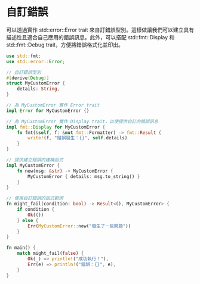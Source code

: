 # 自訂錯誤

可以透過實作 std::error::Error trait 來自訂錯誤型別。這樣做讓我們可以建立具有描述性且適合自己應用的錯誤訊息。此外，可以搭配 std::fmt::Display 和 std::fmt::Debug trait，方便將錯誤格式化並印出。

```rust
use std::fmt;
use std::error::Error;

// 自訂錯誤型別
#[derive(Debug)]
struct MyCustomError {
    details: String,
}

// 為 MyCustomError 實作 Error trait
impl Error for MyCustomError {}

// 為 MyCustomError 實作 Display trait，以便提供自訂的錯誤訊息
impl fmt::Display for MyCustomError {
    fn fmt(&self, f: &mut fmt::Formatter) -> fmt::Result {
        write!(f, "錯誤發生：{}", self.details)
    }
}

// 提供建立錯誤的建構函式
impl MyCustomError {
    fn new(msg: &str) -> MyCustomError {
        MyCustomError { details: msg.to_string() }
    }
}

// 使用自訂錯誤的函式範例
fn might_fail(condition: bool) -> Result<(), MyCustomError> {
    if condition {
        Ok(())
    } else {
        Err(MyCustomError::new("發生了一些問題"))
    }
}

fn main() {
    match might_fail(false) {
        Ok(_) => println!("成功執行！"),
        Err(e) => println!("錯誤：{}", e),
    }
}

```

